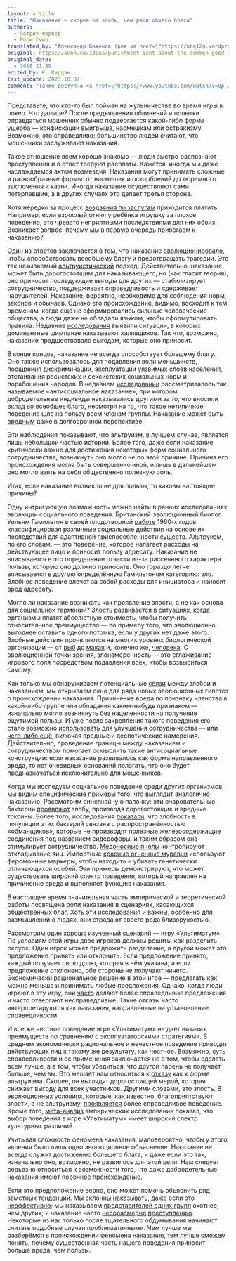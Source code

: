 ```yaml
---
layout: article
title: "Наказание — скорее от злобы, чем ради общего блага"
authors:
  - Патрик Форбер
  - Рори Смид
translated_by: "Александр Баженов (для <a href=\"https://ubq124.wordpress.com/\">Matter & Mind</a>)"
original: https://aeon.co/ideas/punishment-isnt-about-the-common-good-its-about-spite
original_date:
  - 2018.11.09
edited_by: К. Кирдан
last_update: 2023.10.07
comment: "Также доступна <a href=\"https://www.youtube.com/watch?v=Op_ZPl2H-S8\">озвученная</a> неотредактированная версия."
---
```

Представьте, что кто-то был пойман на жульничестве во время игры в покер. Что дальше? После предъявления обвинений и попытки оправдаться мошенник обычно подвергается какой-либо форме ущерба — конфискации выигрыша, насмешкам или остракизму. Возможно, это справедливо: большинство людей считают, что мошенники заслуживают наказания.

Такое отношение всем хорошо знакомо — люди быстро распознают преступления и в ответ требуют расплаты. Кажется, иногда мы даже наслаждаемся актом возмездия. Наказания могут принимать сложные и разнообразные формы: от насмешек и оскорблений до тюремного заключения и казни. Иногда наказание осуществляют сами потерпевшие, а в других случаях это делает третья сторона.

Хотя нередко за процесс [воздаяния по заслугам](https://aeon.co/essays/on-free-will-daniel-dennett-and-gregg-caruso-go-head-to-head) приходится платить. Например, если взрослый отнял у ребёнка игрушку за плохое поведение, это чревато неприятными последствиями для них обоих. Возникает вопрос: почему мы в первую очередь прибегаем к наказанию?

Один из ответов заключается в том, что наказание [эволюционировало](http://science.sciencemag.org/content/162/3859/1243), чтобы способствовать всеобщему благу и предотвращать трагедии. Это так называемый [альтруистический](http://www.pnas.org/content/100/6/3531) подход. Действительно, наказание может быть дорогостоящим для наказывающего, но (как гласит теория), оно приносит последующие выгоды для других — стабилизирует сотрудничество, поддерживает справедливость и сдерживает нарушителей. Наказание, вероятно, необходимо для соблюдения норм, законов и обычаев. Однако его происхождение, видимо, восходит к тем временам, когда ещё не сформировались сильные человеческие общества, а люди даже не обладали языком, чтобы сформулировать правила. Недавние [исследования](http://www.pnas.org/content/113/36/10215) выявили ситуации, в которых доминантные шимпанзе наказывают халявщиков. Так что, возможно, наказание предшествовало выгодам, которые оно приносит.

В конце концов, наказание не всегда способствует большему благу. Оно также использовалось для подавления воли меньшинств, поощрения дискриминации, эксплуатации уязвимых слоёв населения, отстаивания расистских и сексистских социальных норм и порабощения народов. В недавнем [исследовании](https://www.sciencedirect.com/science/article/pii/S0049089X12002219) рассматривалось так называемое «антисоциальное наказание», при котором добродетельные индивиды наказывались другими за то, что вносили вклад во всеобщее благо, несмотря на то, что такое нетипичное поведение шло на пользу всем членам группы. Наказание может быть [вредным](http://journals.sagepub.com/doi/abs/10.1177/0022002711408010) даже в долгосрочной перспективе.

Эти наблюдения показывают, что альтруизм, в лучшем случае, является лишь небольшой частью истории. Более того, даже если наказание критически важно для достижения некоторых форм социального сотрудничества, возникнуть оно могло не по этой причине. Причина его происхождения могла быть совершенно иной, и лишь в дальнейшем оно могло взять на себя общественно полезную роль.

Итак, если наказание возникло не для пользы, то каковы настоящие причины?

Одну интригующую возможность можно найти в ранних исследованиях эволюции социального поведения. Британский эволюционный биолог Уильям Гамильтон в своей плодотворной [работе](https://www.sciencedirect.com/science/article/pii/0022519364900384) 1960-х годов классифицировал различные социальные действия на основе их последствий для адаптивной приспособленности существ. Альтруизм, по его словам, — это поведение, которое налагает расходы на действующее лицо и приносит пользу адресату. Наказание не вписывается в это определение отчасти из-за рассеянного характера пользы, которую оно должно приносить. Оно гораздо легче вписывается в другую определённую Гамильтоном категорию: зло. Злобное поведение влечет за собой расходы для инициатора и наносит вред адресату.

Могло ли наказание возникать как проявление злости, а не как основа для социальной гармонии? Злость развивается в ситуациях, когда организмы платят абсолютную стоимость, чтобы получить относительное преимущество — по примеру того, что эволюционно выгоднее оставить одного потомка, если у других нет даже этого. Злобные действия проявляются на многих уровнях биологической организации — от [рыб](https://link.springer.com/article/10.1007/BF00166704) до [макак](https://link.springer.com/article/10.1007/BF02382049) и, конечно же, [человека](http://psycnet.apa.org/record/2014-05941-001). С эволюционной точки зрения, злонамеренность — это сглаживание игрового поля посредством подавления всех, чтобы возвыситься самому.

Как только мы обнаруживаем потенциальные [связи](http://rstb.royalsocietypublishing.org/content/365/1553/2635) между злобой и наказанием, мы открываем окно для ряда новых эволюционных гипотез о происхождении наказания. Причинение вреда по признаку членства в какой-либо группе или обладания каким-нибудь признаком — изначально могло возникнуть без нацеленности на получение ощутимой пользы. И уже после закрепления такого поведения его стало возможно [использовать](https://www.nature.com/articles/srep25813) для улучшения сотрудничества — или [чего-либо ещё](https://www.sciencedirect.com/science/article/pii/016230959290032Y), включая вредные и деспотические намерения. Действительно, проведение границы между наказанием и сотрудничеством помогает осмыслить такие антисоциальные конструкции: если наказание развивалось как форма направленного вреда, то нет очевидных оснований полагать, что оно будет предназначаться исключительно для мошенников.

Когда мы исследуем социальное поведение среди других организмов, мы видим специфические примеры того, что выглядит аналогично наказанию. Рассмотрим синегнойную палочку: эти очаровательные бактерии [проявляют](https://www.journals.uchicago.edu/doi/abs/10.1086/660827) злобу, производя дорогостоящие и вредные токсины. Более того, исследования [показали](https://www.ncbi.nlm.nih.gov/pmc/articles/PMC3795443/), что злобность в популяции этих бактерий связана с распространённостью «обманщиков», которые не производят полезные железосодержащие соединения под названием сидерофоры, и таким образом она стимулирует сотрудничество. [Медоносные пчёлы](http://www.pnas.org/content/101/23/8649) контролируют откладывание яиц. Импортные [красные огненные муравьи](https://www.nature.com/articles/29064) используют феромонные маркеры, чтобы находить и убивать генетически отличающихся особей. Эти примеры демонстрируют, что может существовать широкий спектр поведения, который направлен на причинение вреда и выполняет функцию наказания.

В настоящее время значительная часть эмпирической и теоретической работы посвящена роли наказания в сценариях, касающихся общественных благ. Хоть эти [исследования](https://www.nature.com/articles/415137a) и важны, особенно для размышлений о людях, они страдают своего рода близорукостью.

Рассмотрим один хорошо изученный сценарий — игру «Ультиматум». По условиям этой игры двое игроков должны решить, как разделить ресурс. Один игрок может предложить разделение, а другой может это предложение принять или отклонить. Если предложение принято, каждый получает свою долю, которая в нём указана; а если предложение отклонено, обе стороны не получают ничего. Экономически рациональное решение в этой игре — предлагать как можно меньше и принимать любые предложения. Однако, когда люди играют в эту игру, они [часто](https://www.aeaweb.org/articles?id=10.1257/jep.2.4.195) делают более справедливые предложения и часто отвергают несправедливые. Такие отказы часто интерпретируются как наказания, направленные на установление справедливости.

И все же честное поведение игре «Ультиматум» не дает никаких преимуществ по сравнению с эксплуататорскими стратегиями. В среднем экономически рациональное и нечестное поведение приводит действующих лиц к такому же результату, как честное. Возможно, суть справедливости и ее применения заключается не в том, чтобы сделать всем лучше, а в том, чтобы убедиться, что другой парень не получает больше, чем вы. Это мешает нам относиться к [отказу](https://www.nature.com/articles/srep18974) как к форме альтруизма. Скорее, он выглядят дорогостоящей мерой, которая снижает выгоду для всех участников. Другими словами, это злость. В эволюционных условиях, которые, как известно, благоприятствуют злости, а не альтруизму, [проявляется](http://rspb.royalsocietypublishing.org/content/281/1780/20132439) более справедливое поведение. Кроме того, [мета-анализ](https://link.springer.com/article/10.1023/B:EXEC.0000026978.14316.74) эмпирических исследований показал, что выбор поведения в игре «Ультиматум» имеет широкий спектр культурных различий.

Учитывая сложность феномена наказания, маловероятно, чтобы у этого явления было лишь одно эволюционное объяснение. Наказание не всегда служит достижению большего блага, и даже если это так, изначально оно, возможно, не развилось для этой цели. Нам следует серьезно относиться к возможности того, что даже добродетельные наказания имеют порочное происхождение.

Если это предположение верно, оно может помочь объяснить ряд заметных тенденций. Мы склонны наказывать, даже если это [неэффективно](http://www.pewtrusts.org/en/research-and-analysis/issue-briefs/2015/08/federal-drug-sentencing-laws-bring-high-cost-low-return); мы наказываем [представителей одних групп](https://www.journals.uchicago.edu/doi/abs/10.1086/677255) охотнее, чем других; и наказание часто [несоразмерно](https://www.scientificamerican.com/article/the-psychology-of-disproportionate-punishment/) [преступлению](https://aeon.co/essays/what-duelling-can-teach-us-about-taking-offence). Некоторые из нас только после тщательного обдумывания начинают считать подобные случаи проблематичными. Чем лучше мы разберёмся в происхождении феномена наказания, тем лучше сможем понять, почему существенная часть нашего поведения приносит больше вреда, чем пользы.
